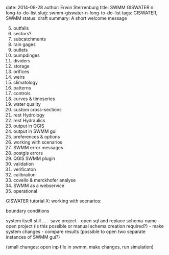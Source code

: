date: 2014-08-28
author: Erwin Sterrenburg
title: SWMM GISWATER n: long-to-do-list
slug: swmm-giswater-n-long-to-do-list
tags: GISWATER, SWMM
status: draft
summary: A short welcome message

5. outfalls
6. sectors?
7. subcatchments
15. rain gages
8. outlets
9. pumpdinges
10. dividers
11. storage
12. orifices
13. weirs
14. climatology
16. patterns
17. controls
18. curves & timeseries
19. water quality
20. custom cross-sections
21. rest Hydrology
22. rest Hydraulics
23. output in QGIS
24. output in SWMM gui
25. preferences & options
26. working with scenarios
27. SWMM error messages
28. postgis errors
29. QGIS SWMM plugin
30. validation
31. verificaton
32. calibration
33. covello & merckhofer analyse
34. SWMM as a webservice
35. operational






GISWATER tutorial X: working with scenarios:

boundary conditions

system itself
    still ...
        - save project
        - open sql and replace schema-name
        - open project (is this possible or manual schema creation required?)
        - make system changes
        - compare results (possible to open two separate instances of SWMM gui?)

(small changes: open inp file in swmm, make changes, run simulation)


